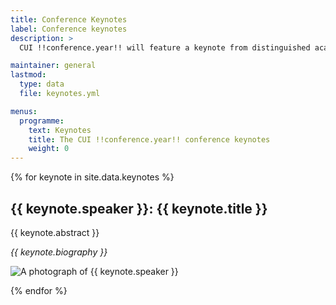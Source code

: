 ```yaml
---
title: Conference Keynotes
label: Conference keynotes
description: >
  CUI !!conference.year!! will feature a keynote from distinguished academic: Simon King from the University of Edinburgh.

maintainer: general
lastmod:
  type: data
  file: keynotes.yml

menus:
  programme:
    text: Keynotes
    title: The CUI !!conference.year!! conference keynotes
    weight: 0
---
```


{% for keynote in site.data.keynotes %}

<h2>{{ keynote.speaker }}: {{ keynote.title }}</h2>

<div class="d-flex flex-md-row flex-column">
	<div class="flex-grow-1 pe-3">
	  <p>{{ keynote.abstract }}</p>
	  <p><em>{{ keynote.biography }}</em></p>
  </div>
  <img src="{{ "/assets/img/keynotes/" | append: keynote.image | relative_url }}" alt="A photograph of {{ keynote.speaker }}" title="{{ keynote.speaker }}" class="flex-grow-0 align-self-start ml-md-3 mr-md-0 mx-auto mt-md-0 mt-3 rounded shadow">
</div>

{% endfor %}
